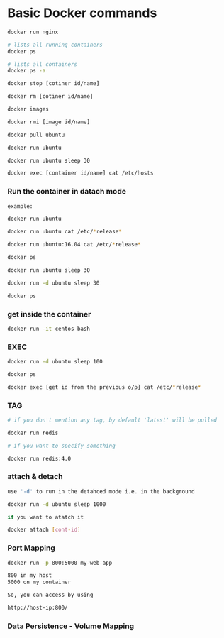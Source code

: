 # Basic Docker commands

```sh
docker run nginx

# lists all running containers
docker ps

# lists all containers
docker ps -a

docker stop [cotiner id/name]

docker rm [cotiner id/name]

docker images

docker rmi [image id/name]

docker pull ubuntu

docker run ubuntu

docker run ubuntu sleep 30

docker exec [container id/name] cat /etc/hosts

```

### Run the container in datach mode
```sh
example:

docker run ubuntu

docker run ubuntu cat /etc/*release*

docker run ubuntu:16.04 cat /etc/*release*

docker ps

docker run ubuntu sleep 30

docker run -d ubuntu sleep 30

docker ps
```
### get inside the container
```sh
docker run -it centos bash
```

### EXEC
```sh
docker run -d ubuntu sleep 100

docker ps

docker exec [get id from the previous o/p] cat /etc/*release*
```

### TAG
```sh
# if you don't mention any tag, by default 'latest' will be pulled

docker run redis

# if you want to specify something

docker run redis:4.0
```
### attach & detach
```sh
use '-d' to run in the detahced mode i.e. in the background

docker run -d ubuntu sleep 1000

if you want to atatch it 

docker attach [cont-id]
```

### Port Mapping
```sh
docker run -p 800:5000 my-web-app

800 in my host
5000 on my container

So, you can access by using

http://host-ip:800/
```
### Data Persistence - Volume Mapping
```sh

```
